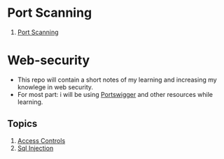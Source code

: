 # Port Scanning
1. [Port Scanning](./Port%20Scanning/Port%20Scanning.md)
# Web-security
- This repo will contain a short notes of my learning and increasing my knowlege in web security.
- For most part: i will be using [Portswigger](https://portswigger.net) and other resources while learning.

## Topics
1. [Access Controls](./Access%20Controls/Access%20Control.md)
2. [Sql Injection](./Sql%20Injection/Sql%20Injection.md)
